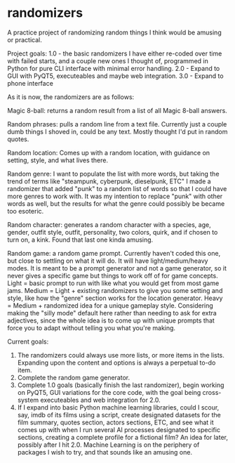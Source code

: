# randomizers
A practice project of randomizing random things I think would be amusing or practical.

Project goals:
1.0 - the basic randomizers I have either re-coded over time with failed starts, and a couple new ones I thought of, programmed in Python for pure CLI interface with minimal error handling.
2.0 - Expand to GUI with PyQT5, executeables and maybe web integration.
3.0 - Expand to phone interface

As it is now, the randomizers are as follows:

Magic 8-ball: returns a random result from a list of all Magic 8-ball answers.

Random phrases: pulls a random line from a text file. Currently just a couple dumb things I shoved in, could be any text. Mostly thought I'd put in random quotes.

Random location: Comes up with a random location, with guidance on setting, style, and what lives there.

Random genre: I want to populate the list with more words, but taking the trend of terms like "steampunk, cyberpunk, dieselpunk, ETC" I made a randomizer that added "punk" to a random list of words so that I could have more genres to work with. It was my intention to replace "punk" with other words as well, but the results for what the genre could possibly be became too esoteric.

Random character: generates a random character with a species, age, gender, outfit style, outfit, personality, two colors, quirk, and if chosen to turn on, a kink. Found that last one kinda amusing.

Random game: a random game prompt. Currently haven't coded this one, but close to settling on what it will do. It will have light/medium/heavy modes. It is meant to be a prompt generator and not a game generator, so it never gives a specific game but things to work off of for game concepts. Light = basic prompt to run with like what you would get from most game jams. Medium = Light + existing randomizers to give you some setting and style, like how the "genre" section works for the location generator. Heavy = Medium + randomized idea for a unique gameplay style. Considering making the "silly mode" default here rather than needing to ask for extra adjectives, since the whole idea is to come up with unique prompts that force you to adapt without telling you what you're making.

Current goals:
1. The randomizers could always use more lists, or more items in the lists. Expanding upon the content and options is always a perpetual to-do item.
2. Complete the random game generator.
3. Complete 1.0 goals (basically finish the last randomizer), begin working on PyQT5, GUI variations for the core code, with the goal being cross-system executeables and web integration for 2.0.
4. If I expand into basic Python machine learning libraries, could I scour, say, imdb of its films using a script, create designated datasets for the film summary, quotes section, actors sections, ETC, and see what it comes up with when I run several AI processes designated to specific sections, creating a complete profile for a fictional film? An idea for later, possibly after I hit 2.0. Machine Learning is on the periphery of packages I wish to try, and that sounds like an amusing one.
